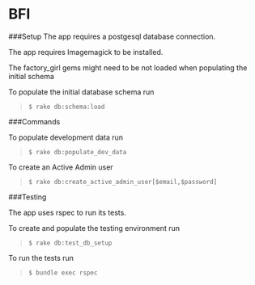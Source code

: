 # BFI


###Setup
The app requires a postgesql database connection. 

The app requires Imagemagick to be installed. 

The factory_girl gems might need to be not loaded when populating the initial schema

To populate the initial database schema run
> `$ rake db:schema:load`



###Commands

To populate development data run

> `$ rake db:populate_dev_data`

To create an Active Admin user

> `$ rake db:create_active_admin_user[$email,$password]`

###Testing

The app uses rspec to run its tests. 

To create and populate the testing environment run
> `$ rake db:test_db_setup`

To run the tests run
> `$ bundle exec rspec`
